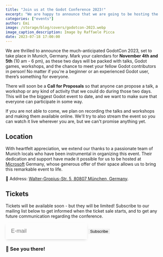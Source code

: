 ```yaml
---
title: "Join us at the Godot Conference 2023!"
excerpt: "We are happy to announce that we are going to be hosting the 2023 GodotCon in Munich, Germany. "
categories: ["events"]
author: Emi
image: /storage/blog/covers/godotcon-2023.webp
image_caption_description: Image by Raffaele Picca
date: 2023-07-18 17:00:00
---
```


We are thrilled to announce the much-anticipated GodotCon 2023, set to take place in Munich, Germany. Mark your calendars for **November 4th and 5th** (10 am - 6 pm), as these two days will be packed with talks, Godot games, workshops, and the chance to meet your fellow Godot contributors in person! No matter if you're a beginner or an experienced Godot user, there’s something for everyone.

There will soon be a **Call for Proposals** so that anyone can propose a talk, a workshop or any kind of activity that we could do during those two days. This will be the biggest Godot event to date, and we want to make sure that everyone can participate in some way.

If you are not able to come, we plan on recording the talks and workshops and making them available online. We'll try to also stream the event so you can watch it live wherever you are, but we can't promise anything yet.

## Location

With heartfelt appreciation, we extend our thanks to a passionate team of Munich locals who have been instrumental in organizing this event. Their dedication and support have made it possible for us to be hosted at [Microsoft](https://developer.microsoft.com/en-us/games/) Germany, whose generous offer of their space allows us to bring this remarkable event to life.  

📍 Address: [Walter-Gropius-Str. 5, 80807 München, Germany](https://www.openstreetmap.org/way/428992680).

## Tickets

Tickets will be available soon - but they will be limited! Subscribe to our mailing list below to get informed when the ticket sale starts, and to get any future communication regarding the conference.


<form method="post" action="https://godot.news/subscription/form" class="listmonk-form">
    <div>
        <input type="hidden" name="nonce" />
        <input type="email" name="email" required placeholder="E-mail"  style="font-size: 18px;padding: 16px 18px;border: 1px solid var(--base-color);box-shadow: 0 4px 9px -3px #0000002e;background: var(--card-footer-color);color: var(--base-color-text);"/>
        <p style="display:none;">
          <input id="6e6e9" type="checkbox" name="l" checked value="6e6e9ba4-732b-4528-b4cd-71bbe6850f8d" />
          <label for="6e6e9">Godot Conference</label>
        </p>
				<input type="submit" class="btn" value="Subscribe" style="cursor: pointer;border: inherit;" />
    </div>
</form>

### 👋 See you there!

